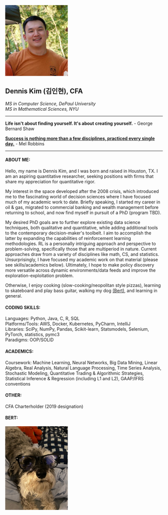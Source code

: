 <img src="profile_elements/pfp1.jpg" alt="Image" width="200">

## Dennis Kim (김인현), CFA
_MS in Computer Science, DePaul University \
MS in Mathematical Sciences, NYU_

---

**Life isn't about finding yourself. It's about creating yourself.** - George Bernard Shaw

**[Success is nothing more than a few disciplines, practiced every single day.](https://twitter.com/melrobbins/status/943992733924057088/)** - Mel Robbins

---

#### ABOUT ME:

Hello, my name is Dennis Kim, and I was born and raised in Houston, TX. I am an aspiring quantitative researcher, 
seeking positions with firms that share my appreciation for quantitative rigor.

My interest in the space developed after the 2008 crisis, which introduced me to the fascinating world of 
decision sciences where I have focused much of my academic work to date. Briefly speaking, I started my career in oil &
gas, migrated to commercial banking and wealth management before returning to school, and now find myself in pursuit 
of a PhD (program TBD). 

My desired PhD goals are to further explore existing data science techniques, both qualitative and quantitative, while
adding additional tools to the contemporary decision-maker's toolbelt. I aim to accomplish the latter by expanding the capabilities
of reinforcement learning methodologies. RL is a personally intriguing approach and perspective to problem-solving, 
specifically those that are multiperiod in nature. Current approaches draw from a variety of disciplines like math, CS,
and statistics. Unsurprisingly, I have focused my academic work on that material (please see skills/academics below). 
Ultimately, I hope to make policy discovery more versatile across dynamic environments/data feeds and improve the 
exploration-exploitation problem. 

Otherwise, I enjoy cooking (slow-cooking/neopolitan style pizzas), learning to skateboard and play bass guitar, 
walking my dog [(Bert)](https://github.com/DKMaCS#bert), and learning in general. 

#### CODING SKILLS:

Languages: Python, Java, C, R, SQL \
Platforms/Tools: AWS, Docker, Kubernetes, PyCharm, IntelliJ \
Libraries: SciPy, NumPy, Pandas, Scikit-learn, Statsmodels, Selenium, PyTorch, statistics, pymc3 \
Paradigms: OOP/SOLID

#### ACADEMICS:

Coursework: Machine Learning, Neural Networks, Big Data Mining, Linear Algebra, Real Analysis, Natural Language
Processing, Time Series Analysis, Stochastic Modeling, Quantitative Trading & Algorithmic Strategies, 
Statistical Inference & Regression (including L1 and L2),
GAAP/IFRS conventions

#### OTHER:

CFA Charterholder (2019 designation)

#### BERT:

<img src="profile_elements/bert.jpg" alt="Image" width="200">


<!--
**DKMaCS/DKMaCS** is a ✨ _special_ ✨ repository because its `README.md` (this file) appears on your GitHub profile.
-->
